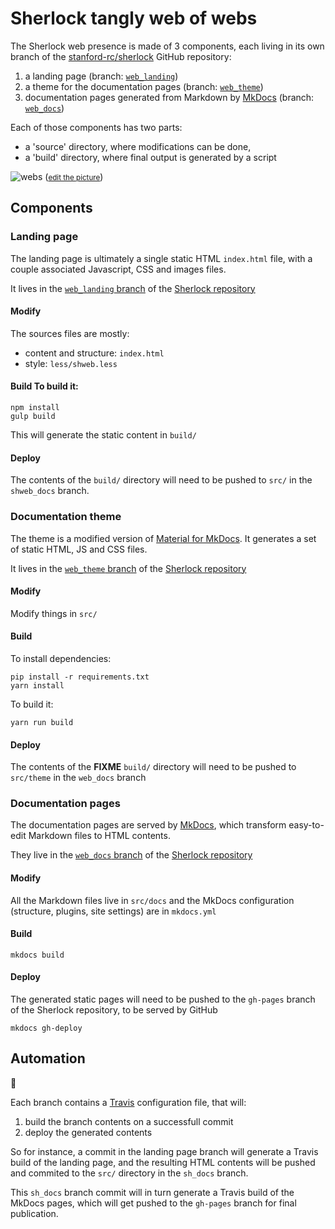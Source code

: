 # Sherlock tangly web of webs

The Sherlock web presence is made of 3 components, each living in its own
branch of the [stanford-rc/sherlock](https://github.com/stanford-rc/sherlock) GitHub repository:
  1. a landing page (branch: [`web_landing`](https://github.com/stanford-rc/sherlock/tree/web_landing))
  2. a theme for the documentation pages (branch: [`web_theme`](https://github.com/stanford-rc/sherlock/tree/web_theme))
  3. documentation pages generated from Markdown by [MkDocs](http://mkdocs.org)
     (branch: [`web_docs`](https://github.com/stanford-rc/sherlock/tree/web_docs))

Each of those components has two parts:
  * a 'source' directory, where modifications can be done, 
  * a 'build' directory, where final output is generated by a script

![webs](https://docs.google.com/drawings/d/1ja1TyamMKqiemhwW7ZJgdSbmD9wy7xGXhPkNxOEvPE4/pub?w=842&amp;h=715)
(<small>[edit the picture](https://docs.google.com/drawings/d/1ja1TyamMKqiemhwW7ZJgdSbmD9wy7xGXhPkNxOEvPE4/edit)</small>)


## Components

### Landing page 

The landing page is ultimately a single static HTML
`index.html` file, with a couple associated Javascript, CSS and images files.

It lives in the [`web_landing`
branch](https://github.com/stanford-rc/sherlock/tree/web_landing) of the
[Sherlock repository](https://github.com/stanford-rc/sherlock)

#### Modify 

The sources files are mostly:
  * content and structure: `index.html`
  * style: `less/shweb.less`

#### Build To build it: 

``` 
npm install 
gulp build 
``` 
This will generate the static content in `build/`

#### Deploy 

The contents of the `build/` directory will need to be pushed to
`src/` in the `shweb_docs` branch.


### Documentation theme 

The theme is a modified version of [Material for MkDocs](https://squidfunk.github.io/mkdocs-material). It generates a set of static HTML, JS and CSS files.

It lives in the [`web_theme` branch](https://github.com/stanford-rc/sherlock/tree/shweb_theme) of the
[Sherlock repository](https://github.com/stanford-rc/sherlock)

#### Modify 

Modify things in `src/`

#### Build 

To install dependencies: 
``` 
pip install -r requirements.txt 
yarn install
``` 

To build it: 
``` 
yarn run build 
```

#### Deploy 

The contents of the **FIXME** `build/` directory will need to be pushed to `src/theme` in the `web_docs` branch



### Documentation pages 

The documentation pages are served by [MkDocs](https://mkdocs.org), which transform easy-to-edit Markdown files to
HTML contents.

They live in the [`web_docs` branch](https://github.com/stanford-rc/sherlock/tree/web_docs) of the [Sherlock
repository](https://github.com/stanford-rc/sherlock)


#### Modify 

All the Markdown files live in `src/docs` and the MkDocs configuration (structure, plugins, site settings) are in `mkdocs.yml`

#### Build 

``` 
mkdocs build 
```

#### Deploy 

The generated static pages will need to be pushed to the `gh-pages` branch of the Sherlock repository, to be served by GitHub 

``` 
mkdocs gh-deploy
```
   

## Automation 
:construction:

Each branch contains a [Travis](https://travisci.com) configuration file, that will:
  1. build the branch contents on a successfull commit
  2. deploy the generated contents

So for instance, a commit in the landing page branch will generate a Travis build of the landing page, and the resulting HTML contents will be pushed and commited to the `src/` directory in the `sh_docs` branch.

This `sh_docs` branch commit will in turn generate a Travis build of the MkDocs pages, which will get pushed to the `gh-pages` branch for final publication.
